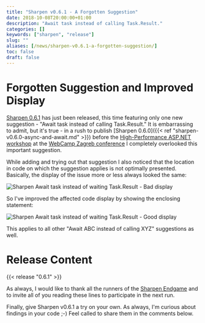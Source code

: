 ```yaml
---
title: "Sharpen v0.6.1 - A Forgotten Suggestion"
date: 2018-10-08T20:00:00+01:00
description: "Await task instead of calling Task.Result."
categories: []
keywords: ["sharpen", "release"]
slug: ""
aliases: [/news/sharpen-v0.6.1-a-forgotten-suggestion/]
toc: false
draft: false
---
```

# Forgotten Suggestion and Improved Display

[Sharpen 0.6.1](https://marketplace.visualstudio.com/items?itemName=ironcev.sharpen) has just been released, this time featuring only one new suggestion - "Await task instead of calling Task.Result." It is embarrassing to admit, but it's true - in a rush to publish [Sharpen 0.6.0]({{< ref "sharpen-v0.6.0-async-and-await.md" >}}) before the [High-Performance ASP.NET workshop](https://2018.webcampzg.org/workshops/high-performance-aspnet-core/) at the [WebCamp Zagreb conference](https://2018.webcampzg.org/) I completely overlooked this important suggestion.

While adding and trying out that suggestion I also noticed that the location in code on which the suggestion applies is not optimally presented. Basically, the display of the issue more or less always looked the same:

![Sharpen Await task instead of waiting Task.Result - Bad display](/images/blog/sharpen-v0.6.1-a-forgotten-suggestion/sharpen-await-task-instead-of-waiting-task-result-bad-display.png)

So I've improved the affected code display by showing the enclosing statement:

![Sharpen Await task instead of waiting Task.Result - Good display](/images/blog/sharpen-v0.6.1-a-forgotten-suggestion/sharpen-await-task-instead-of-waiting-task-result-good-display.png)

This applies to all other "Await ABC instead of calling XYZ" suggestions as well.

# Release Content
{{< release "0.6.1" >}}

As always, I would like to thank all the runners of the [Sharpen Endgame](https://github.com/sharpenrocks/Sharpen/wiki/Endgame-for-v0.6.1) and to invite all of you reading these lines to participate in the next run.

Finally, give Sharpen v0.6.1 a try on your own. As always, I'm curious about findings in your code ;-) Feel called to share them in the comments below.

